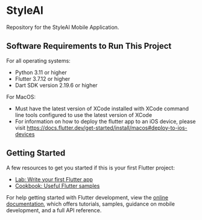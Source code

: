# StyleAI

Repository for the StyleAI Mobile Application.

## Software Requirements to Run This Project

For all operating systems:
- Python 3.11 or higher
- Flutter 3.7.12 or higher
- Dart SDK version 2.19.6 or higher

For MacOS:
- Must have the latest version of XCode installed with XCode command line tools configured to use the latest version of XCode
- For information on how to deploy the flutter app to an iOS device, please visit https://docs.flutter.dev/get-started/install/macos#deploy-to-ios-devices

## Getting Started

A few resources to get you started if this is your first Flutter project:

- [Lab: Write your first Flutter app](https://docs.flutter.dev/get-started/codelab)
- [Cookbook: Useful Flutter samples](https://docs.flutter.dev/cookbook)

For help getting started with Flutter development, view the
[online documentation](https://docs.flutter.dev/), which offers tutorials,
samples, guidance on mobile development, and a full API reference.
